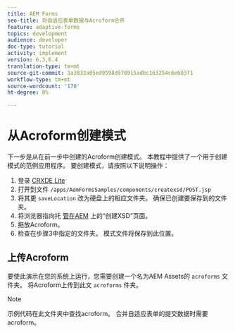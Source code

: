 ```yaml
---
title: AEM Forms
seo-title: 将自适应表单数据与Acroform合并
feature: adaptive-forms
topics: development
audience: developer
doc-type: tutorial
activity: implement
version: 6.3,6.4
translation-type: tm+mt
source-git-commit: 3a3832a05ed9598d970915adbc163254c6eb83f1
workflow-type: tm+mt
source-wordcount: '170'
ht-degree: 0%

---
```



# 从Acroform创建模式

下一步是从在前一步中创建的Acroform创建模式。 本教程中提供了一个用于创建模式的范例应用程序。 要创建模式，请按照以下说明操作：

1. 登录 [CRXDE Lite](http://localhost:4502/crx/de)
2. 打开到文件 `/apps/AemFormsSamples/components/createxsd/POST.jsp`
3. 将其更 `saveLocation` 改为硬盘上的相应文件夹。 确保已创建要保存到的文件夹。
4. 将浏览器指向托 [管在AEM](http://localhost:4502/content/DocumentServices/CreateXsd.html) 上的“创建XSD”页面。
5. 拖放Acroform。
6. 检查在步骤3中指定的文件夹。 模式文件将保存到此位置。

## 上传Acroform

要使此演示在您的系统上运行，您需要创建一个名为AEM Assets的 `acroforms` 文件夹。 将Acroform上传到此文 `acroforms` 件夹。

>[!NOTE]
>
>示例代码在此文件夹中查找acroform。 合并自适应表单的提交数据时需要acroform。

